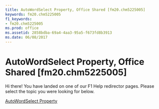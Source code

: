 ```yaml
---
title: AutoWordSelect Property, Office Shared [fm20.chm5225005]
keywords: fm20.chm5225005
f1_keywords:
- fm20.chm5225005
ms.prod: office
ms.assetid: 2858bdba-69a4-4aa3-95a5-f673fd8b3913
ms.date: 06/08/2017
---
```



# AutoWordSelect Property, Office Shared [fm20.chm5225005]

Hi there! You have landed on one of our F1 Help redirector pages. Please select the topic you were looking for below.

[AutoWordSelect Property](http://msdn.microsoft.com/library/24e9e8ff-5988-9ed3-4a2c-f3faa99248f9%28Office.15%29.aspx)


